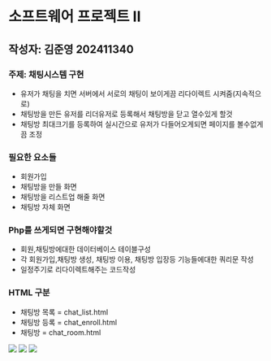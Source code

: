 <h1>소프트웨어 프로젝트 II</h1>
<h2>작성자: 김준영 202411340</h2>
<body>
  <h3>주제: 채팅시스템 구현</h3>
  <ul>
<li>유저가 채팅을 치면 서버에서 서로의 채팅이 보이게끔 리다이렉트 시켜줌(지속적으로)</li>
<li>채팅방을 만든 유저를 리더유저로 등록해서 채팅방을 닫고 열수있게 할것</li>
<li>채팅방 최대크기를 등록하여 실시간으로 유저가 다들어오게되면 페이지를 볼수없게끔 조정</li>
</ul>

<h3>필요한 요소들</h3>
<ul>
<li>회원가입</li>
<li>채팅방을 만들 화면</li>
<li>채팅방을 리스트업 해줄 화면</li>
<li>채팅방 자체 화면</li>
</ul>
<h3>Php를 쓰게되면 구현해야할것</h3>
<ul>
<li>회원,채팅방에대한 데이터베이스 테이블구성</li>
<li>각 회원가입,채팅방 생성, 채팅방 이용, 채팅방 입장등 기능들에대한 쿼리문 작성</li>
<li>일정주기로 리다이렉트해주는 코드작성</li>  
</ul>

<h3>HTML 구분</h3>
<ul>
  <li>채팅방 목록 = chat_list.html</li>
  <li>채팅방 등록 = chat_enroll.html</li>
  <li>채팅방 = chat_room.html</li>
</ul>

<img src="https://github.com/holyshitcode/software-project-ll/blob/main/chat_list.html">
<img src="https://github.com/holyshitcode/software-project-ll/blob/main/chat_enroll.html">
<img src="https://github.com/holyshitcode/software-project-ll/blob/main/chat_room.html">

</body>
